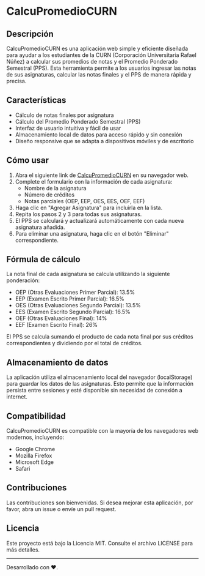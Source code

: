 # CalcuPromedioCURN

## Descripción

CalcuPromedioCURN es una aplicación web simple y eficiente diseñada para ayudar a los estudiantes de la CURN (Corporación Universitaria Rafael Núñez) a calcular sus promedios de notas y el Promedio Ponderado Semestral (PPS). Esta herramienta permite a los usuarios ingresar las notas de sus asignaturas, calcular las notas finales y el PPS de manera rápida y precisa.

## Características

- Cálculo de notas finales por asignatura
- Cálculo del Promedio Ponderado Semestral (PPS)
- Interfaz de usuario intuitiva y fácil de usar
- Almacenamiento local de datos para acceso rápido y sin conexión
- Diseño responsive que se adapta a dispositivos móviles y de escritorio

## Cómo usar

1. Abra el siguiente link de [CalcuPromedioCURN](https://calcupromediocurn.netlify.app/) en su navegador web.
2. Complete el formulario con la información de cada asignatura:
   - Nombre de la asignatura
   - Número de créditos
   - Notas parciales (OEP, EEP, OES, EES, OEF, EEF)
3. Haga clic en "Agregar Asignatura" para incluirla en la lista.
4. Repita los pasos 2 y 3 para todas sus asignaturas.
5. El PPS se calculará y actualizará automáticamente con cada nueva asignatura añadida.
6. Para eliminar una asignatura, haga clic en el botón "Eliminar" correspondiente.

## Fórmula de cálculo

La nota final de cada asignatura se calcula utilizando la siguiente ponderación:

- OEP (Otras Evaluaciones Primer Parcial): 13.5%
- EEP (Examen Escrito Primer Parcial): 16.5%
- OES (Otras Evaluaciones Segundo Parcial): 13.5%
- EES (Examen Escrito Segundo Parcial): 16.5%
- OEF (Otras Evaluaciones Final): 14%
- EEF (Examen Escrito Final): 26%

El PPS se calcula sumando el producto de cada nota final por sus créditos correspondientes y dividiendo por el total de créditos.

## Almacenamiento de datos

La aplicación utiliza el almacenamiento local del navegador (localStorage) para guardar los datos de las asignaturas. Esto permite que la información persista entre sesiones y esté disponible sin necesidad de conexión a internet.

## Compatibilidad

CalcuPromedioCURN es compatible con la mayoría de los navegadores web modernos, incluyendo:

- Google Chrome
- Mozilla Firefox
- Microsoft Edge
- Safari

## Contribuciones

Las contribuciones son bienvenidas. Si desea mejorar esta aplicación, por favor, abra un issue o envíe un pull request.

## Licencia

Este proyecto está bajo la Licencia MIT. Consulte el archivo LICENSE para más detalles.

---

Desarrollado con ❤️.
